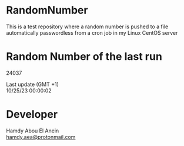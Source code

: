 # RandomNumber    
This is a test repository where a random number is pushed to a file automatically passwordless from a cron job in my Linux CentOS server    
# Random Number of the last run   
24037
      
Last update (GMT +1)    
10/25/23 00:00:02
# Developer    
Hamdy Abou El Anein   
hamdy.aea@protonmail.com
